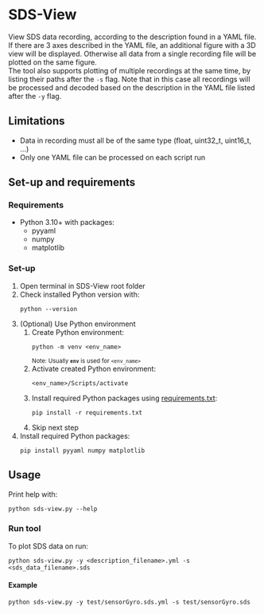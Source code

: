 # SDS-View
View SDS data recording, according to the description found in a YAML file. If there are 3 axes described in the YAML file, an additional figure with a 3D view will be displayed. Otherwise all data from a single recording file will be plotted on the same figure.<br>
The tool also supports plotting of multiple recordings at the same time, by listing their paths after the `-s` flag. Note that in this case all recordings will be processed and decoded based on the description in the YAML file listed after the `-y` flag.

## Limitations
- Data in recording must all be of the same type (float, uint32_t, uint16_t, ...)
- Only one YAML file can be processed on each script run

## Set-up and requirements
### Requirements
- Python 3.10+ with packages:
  - pyyaml
  - numpy
  - matplotlib

### Set-up
1. Open terminal in SDS-View root folder
1. Check installed Python version with:
   ```
   python --version
   ```
1. (Optional) Use Python environment
   1. Create Python environment:
      ```
      python -m venv <env_name>
      ```
      <sup>Note: Usually **`env`** is used for `<env_name>`</sup>
   1. Activate created Python environment:
      ```
      <env_name>/Scripts/activate
      ```
   1. Install required Python packages using [requirements.txt](./requirements.txt):
      ```
      pip install -r requirements.txt
      ```
   1. Skip next step
1. Install required Python packages:
   ```
   pip install pyyaml numpy matplotlib
   ```

## Usage
Print help with:
```
python sds-view.py --help
```
### Run tool
To plot SDS data on run:
```
python sds-view.py -y <description_filename>.yml -s <sds_data_filename>.sds
```
#### Example
```
python sds-view.py -y test/sensorGyro.sds.yml -s test/sensorGyro.sds
```
